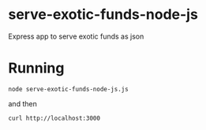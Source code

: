 # serve-exotic-funds-node-js
Express app to serve exotic funds as json

# Running
```
node serve-exotic-funds-node-js.js
```
and then
```
curl http://localhost:3000
```
